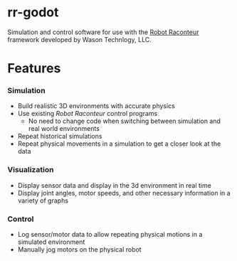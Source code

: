 # rr-godot
Simulation and control software for use with the [Robot Raconteur](https://robotraconteur.com/) framework developed by Wason Technlogy, LLC.

# Features
### Simulation
* Build realistic 3D environments with accurate physics
* Use existing _Robot Raconteur_ control programs
  * No need to change code when switching between simulation and real world environments
* Repeat historical simulations
* Repeat physical movements in a simulation to get a closer look at the data
### Visualization
* Display sensor data and display in the 3d environment in real time
* Display joint angles, motor speeds, and other necessary information in a variety of graphs
### Control
* Log sensor/motor data to allow repeating physical motions in a simulated environment
* Manually jog motors on the physical robot